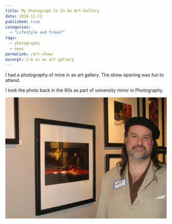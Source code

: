 ```yaml
---
title: My Photograph Is In An Art Gallery
date: 2010-12-11
published: true
categories:
  - "Lifestyle and Travel"
tags:
  - photography
  - news
permalink: /art-show/
excerpt: I'm in an art gallery
---
```

I had a photography of mine in an art gallery. The show opening was fun to attend.

I took the photo back in the 90s as part of university minor in Photography.

![](/assets/images/art/christophers-art-show.webp)